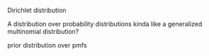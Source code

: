 Dirichlet distribution

A distribution over probability distributions
    kinda like a generalized multinomial distribution?

prior distribution over pmfs
